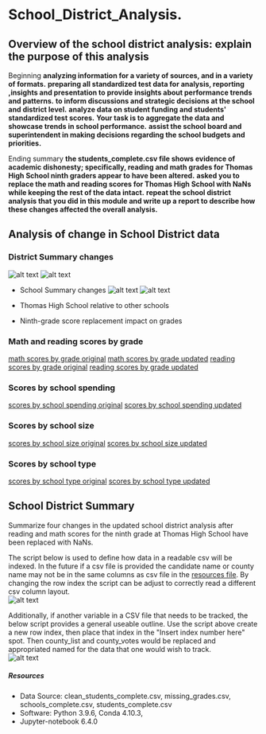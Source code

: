 # School_District_Analysis.


## Overview of the school district analysis: explain the purpose of this analysis


Beginning
**analyzing information for a variety of sources, and in a variety of formats.**
**preparing all standardized test data for analysis, reporting ,insights and presentation to provide insights about performance trends and patterns.**
**to inform discussions and strategic decisions at the school and district level.**
**analyze data on student funding and students' standardized test scores.**
**Your task is to aggregate the data and showcase trends in school performance.**
**assist the school board and superintendent in making decisions regarding the school budgets and priorities.** 

Ending summary
**the students_complete.csv file shows evidence of academic dishonesty; specifically, reading and math grades for Thomas High School ninth graders appear to have been altered.** 
**asked you to replace the math and reading scores for Thomas High School with NaNs while keeping the rest of the data intact.** 
**repeat the school district analysis that you did in this module and write up a report to describe how these changes affected the overall analysis.**



## Analysis of change in School District data

### District Summary changes
![alt text](https://github.com/kwporras/Module_4_Challenge/blob/6741076209a62d8e73116299a4ed629ad8e1aaca/Challenge%204/Resources/district_summary_original.PNG)
![alt text](https://github.com/kwporras/Module_4_Challenge/blob/6741076209a62d8e73116299a4ed629ad8e1aaca/Challenge%204/Resources/district_summary_updated.PNG)
- School Summary changes
![alt text](https://github.com/kwporras/Module_4_Challenge/blob/6741076209a62d8e73116299a4ed629ad8e1aaca/Challenge%204/Resources/school_summary_original.PNG)
![alt text](https://github.com/kwporras/Module_4_Challenge/blob/6741076209a62d8e73116299a4ed629ad8e1aaca/Challenge%204/Resources/school_summary_updated.PNG)
- Thomas High School relative to other schools

- Ninth-grade score replacement impact on grades

### Math and reading scores by grade

[math scores by grade original](https://github.com/kwporras/Module_4_Challenge/blob/6741076209a62d8e73116299a4ed629ad8e1aaca/Challenge%204/Resources/math_scores_by_grade_original.PNG)
[math scores by grade updated](https://github.com/kwporras/Module_4_Challenge/blob/6741076209a62d8e73116299a4ed629ad8e1aaca/Challenge%204/Resources/math_scores_by_grade_updated.PNG)
[reading scores by grade original](https://github.com/kwporras/Module_4_Challenge/blob/6741076209a62d8e73116299a4ed629ad8e1aaca/Challenge%204/Resources/reading_scores_by_grade_original.PNG)
[reading scores by grade updated](https://github.com/kwporras/Module_4_Challenge/blob/6741076209a62d8e73116299a4ed629ad8e1aaca/Challenge%204/Resources/reading_scores_by_grade_updated.PNG)
  
### Scores by school spending
 
[scores by school spending original](https://github.com/kwporras/Module_4_Challenge/blob/6741076209a62d8e73116299a4ed629ad8e1aaca/Challenge%204/Resources/scores_by_school_spending_original.PNG)
[scores by school spending updated](https://github.com/kwporras/Module_4_Challenge/blob/6741076209a62d8e73116299a4ed629ad8e1aaca/Challenge%204/Resources/scores_by_school_spending_updated.PNG)
 
### Scores by school size

[scores by school size original](https://github.com/kwporras/Module_4_Challenge/blob/6741076209a62d8e73116299a4ed629ad8e1aaca/Challenge%204/Resources/scores_by_school_size_original.PNG)
[scores by school size updated](https://github.com/kwporras/Module_4_Challenge/blob/6741076209a62d8e73116299a4ed629ad8e1aaca/Challenge%204/Resources/scores_by_school_size_update.PNG)
 
### Scores by school type

[scores by school type original](https://github.com/kwporras/Module_4_Challenge/blob/6741076209a62d8e73116299a4ed629ad8e1aaca/Challenge%204/Resources/scores_by_school_type_original.PNG)
[scores by school type updated](https://github.com/kwporras/Module_4_Challenge/blob/6741076209a62d8e73116299a4ed629ad8e1aaca/Challenge%204/Resources/scores_by_school_type_update.PNG)


## School District Summary
Summarize four changes in the updated school district analysis after reading and math scores for the ninth grade at Thomas High School have been replaced with NaNs.



The script below is used to define how data in a readable csv will be indexed. In the future if a csv file is provided the candidate name or county name may not be in the same columns as csv file in the [resources file](Resources/election_results.csv). By changing the row index the script can be adjust to correctly read a different csv column layout.        
![alt text](https://github.com/kwporras/Challenge-3/blob/f84a76aac82899721c48edec85bfddcd5d698444/Resources/Create_a_variable_to_track.PNG)

Additionally, if another variable in a CSV file that needs to be tracked, the below script provides a general useable outline. Use the script above create a new row index, then place that index in the "Insert index number here" spot. Then county_list and county_votes would be replaced and appropriated named for the data that one would wish to track.  
![alt text](https://github.com/kwporras/Challenge-3/blob/f84a76aac82899721c48edec85bfddcd5d698444/Resources/Selection_of_county_and_candidate_data.PNG)






##### Resources
- Data Source: clean_students_complete.csv, missing_grades.csv, schools_complete.csv, students_complete.csv
- Software: Python 3.9.6, Conda 4.10.3, 
- Jupyter-notebook 6.4.0



